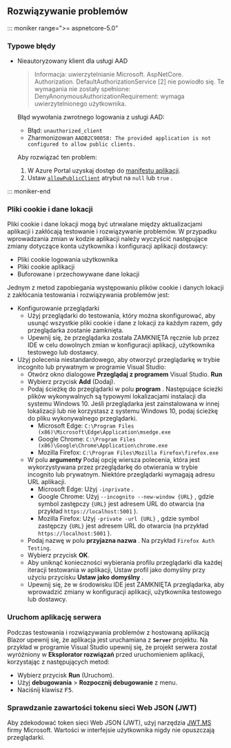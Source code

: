 ## <a name="troubleshoot"></a>Rozwiązywanie problemów

::: moniker range=">= aspnetcore-5.0"

### <a name="common-errors"></a>Typowe błędy

* Nieautoryzowany klient dla usługi AAD

  > Informacja: uwierzytelnianie Microsoft. AspNetCore. Authorization. DefaultAuthorizationService [2] nie powiodło się. Te wymagania nie zostały spełnione: DenyAnonymousAuthorizationRequirement: wymaga uwierzytelnionego użytkownika.

  Błąd wywołania zwrotnego logowania z usługi AAD:

  * Błąd: `unauthorized_client`
  * Zharmonizowan `AADB2C90058: The provided application is not configured to allow public clients.`

  Aby rozwiązać ten problem:

  1. W Azure Portal uzyskaj dostęp do [manifestu aplikacji](/azure/active-directory/develop/reference-app-manifest).
  1. Ustaw [`allowPublicClient`](/azure/active-directory/develop/reference-app-manifest#allowpublicclient-attribute) atrybut na `null` lub `true` .

::: moniker-end

### <a name="cookies-and-site-data"></a>Pliki cookie i dane lokacji

Pliki cookie i dane lokacji mogą być utrwalane między aktualizacjami aplikacji i zakłócają testowanie i rozwiązywanie problemów. W przypadku wprowadzania zmian w kodzie aplikacji należy wyczyścić następujące zmiany dotyczące konta użytkownika i konfiguracji aplikacji dostawcy:

* Pliki cookie logowania użytkownika
* Pliki cookie aplikacji
* Buforowane i przechowywane dane lokacji

Jednym z metod zapobiegania występowaniu plików cookie i danych lokacji z zakłócania testowania i rozwiązywania problemów jest:

* Konfigurowanie przeglądarki
  * Użyj przeglądarki do testowania, który można skonfigurować, aby usunąć wszystkie pliki cookie i dane z lokacji za każdym razem, gdy przeglądarka zostanie zamknięta.
  * Upewnij się, że przeglądarka została ZAMKNIĘTA ręcznie lub przez IDE w celu dowolnych zmian w konfiguracji aplikacji, użytkownika testowego lub dostawcy.
* Użyj polecenia niestandardowego, aby otworzyć przeglądarkę w trybie incognito lub prywatnym w programie Visual Studio:
  * Otwórz okno dialogowe **Przeglądaj z programem** Visual Studio. **Run**
  * Wybierz przycisk **Add** (Dodaj).
  * Podaj ścieżkę do przeglądarki w polu **program** . Następujące ścieżki plików wykonywalnych są typowymi lokalizacjami instalacji dla systemu Windows 10. Jeśli przeglądarka jest zainstalowana w innej lokalizacji lub nie korzystasz z systemu Windows 10, podaj ścieżkę do pliku wykonywalnego przeglądarki.
    * Microsoft Edge: `C:\Program Files (x86)\Microsoft\Edge\Application\msedge.exe`
    * Google Chrome: `C:\Program Files (x86)\Google\Chrome\Application\chrome.exe`
    * Mozilla Firefox: `C:\Program Files\Mozilla Firefox\firefox.exe`
  * W polu **argumenty** Podaj opcję wiersza polecenia, która jest wykorzystywana przez przeglądarkę do otwierania w trybie incognito lub prywatnym. Niektóre przeglądarki wymagają adresu URL aplikacji.
    * Microsoft Edge: Użyj `-inprivate` .
    * Google Chrome: Użyj `--incognito --new-window {URL}` , gdzie symbol zastępczy `{URL}` jest adresem URL do otwarcia (na przykład `https://localhost:5001` ).
    * Mozilla Firefox: Użyj `-private -url {URL}` , gdzie symbol zastępczy `{URL}` jest adresem URL do otwarcia (na przykład `https://localhost:5001` ).
  * Podaj nazwę w polu **przyjazna nazwa** . Na przykład `Firefox Auth Testing`.
  * Wybierz przycisk **OK**.
  * Aby uniknąć konieczności wybierania profilu przeglądarki dla każdej iteracji testowania w aplikacji, Ustaw profil jako domyślny przy użyciu przycisku **Ustaw jako domyślny** .
  * Upewnij się, że w środowisku IDE jest ZAMKNIĘTA przeglądarka, aby wprowadzić zmiany w konfiguracji aplikacji, użytkownika testowego lub dostawcy.

### <a name="run-the-server-app"></a>Uruchom aplikację serwera

Podczas testowania i rozwiązywania problemów z hostowaną aplikacją Blazor upewnij się, że aplikacja jest uruchamiana z **`Server`** projektu. Na przykład w programie Visual Studio upewnij się, że projekt serwera został wyróżniony w **Eksplorator rozwiązań** przed uruchomieniem aplikacji, korzystając z następujących metod:

* Wybierz przycisk **Run** (Uruchom).
* Użyj **debugowania**  >  **Rozpocznij debugowanie** z menu.
* Naciśnij klawisz <kbd>F5</kbd>.

### <a name="inspect-the-content-of-a-json-web-token-jwt"></a>Sprawdzanie zawartości tokenu sieci Web JSON (JWT)

Aby zdekodować token sieci Web JSON (JWT), użyj narzędzia [JWT.MS](https://jwt.ms/) firmy Microsoft. Wartości w interfejsie użytkownika nigdy nie opuszczają przeglądarki.
